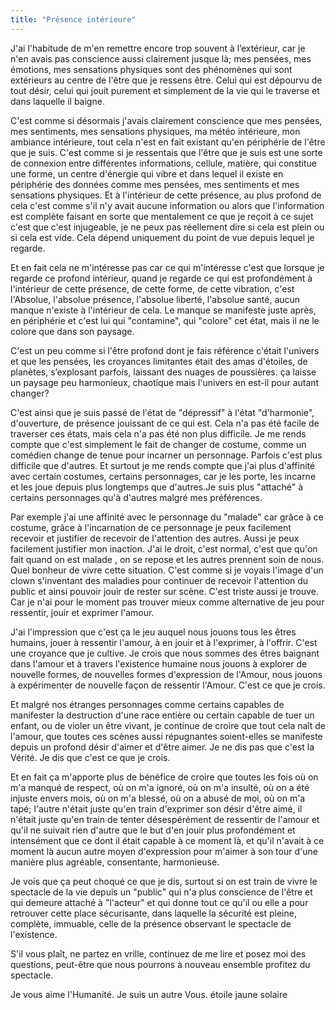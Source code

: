 ```yaml
---
title: "Présence intérieure"
---
```

J'ai l'habitude de m'en remettre encore trop souvent à l’extérieur, car je n'en avais pas conscience aussi clairement jusque là; mes pensées, mes émotions, mes sensations physiques sont des phénomènes qui sont extérieurs au centre de l'être que je ressens être. Celui qui est dépourvu de tout désir, celui qui jouit purement et simplement de la vie qui le traverse et dans laquelle il baigne.

C'est comme si désormais j'avais clairement conscience que mes pensées, mes sentiments, mes sensations physiques, ma météo intérieure, mon ambiance intérieure, tout cela n'est en fait existant qu'en périphérie de l'être que je suis. C'est comme si je ressentais que l'être que je suis est une sorte de connexion entre différentes informations, cellule, matière, qui constitue une forme, un centre d'énergie qui vibre et dans lequel il existe en périphérie des données comme mes pensées, mes sentiments et mes sensations physiques. Et à l'intérieur de cette présence, au plus profond de cela c'est comme s'il n'y avait aucune information ou alors que l'information est complète faisant en sorte que mentalement ce que je reçoit à ce sujet c'est que c'est injugeable, je ne peux pas réellement dire si cela est plein ou si cela est vide. Cela dépend uniquement du point de vue depuis lequel je regarde.

Et en fait cela ne m'intéresse pas car ce qui m'intéresse c'est que lorsque je regarde ce profond intérieur, quand je regarde ce qui est profondément à l'intérieur de cette présence, de cette forme, de cette vibration, c'est l'Absolue, l'absolue présence, l'absolue liberté, l'absolue santé, aucun manque n'existe à l'intérieur de cela. Le manque se manifeste juste après, en périphérie et c'est lui qui "contamine", qui "colore" cet état, mais il ne le colore que dans son paysage.

C'est un peu comme si l'être profond dont je fais référence c'était l'univers et que les pensées, les croyances limitantes était des amas d'étoiles, de planètes, s’explosant parfois, laissant des nuages de poussières. ça laisse un paysage peu harmonieux, chaotique mais l'univers en est-il pour autant changer?

C'est ainsi que je suis passé de l'état de "dépressif" à l'état "d'harmonie", d'ouverture, de présence jouissant de ce qui est. Cela n'a pas été facile de traverser ces états, mais cela n'a pas été non plus difficile. Je me rends compte que c'est simplement le fait de changer de costume, comme un comédien change de tenue pour incarner un personnage. Parfois c'est plus difficile que d'autres. Et surtout je me rends compte que j'ai plus d'affinité avec certain costumes, certains personnages, car je les porte, les incarne et les joue depuis plus longtemps que d'autres.Je suis plus "attaché" à certains personnages qu'à d'autres malgré mes préférences.

Par exemple j'ai une affinité avec le personnage du "malade" car grâce à ce costume, grâce à l'incarnation de ce personnage je peux facilement recevoir et justifier de recevoir de l'attention des autres. Aussi je peux facilement justifier mon inaction. J'ai le droit, c'est normal, c'est que qu'on fait quand on est malade , on se repose et les autres prennent soin de nous. Quel bonheur de vivre cette situation. C'est comme si je voyais l'image d'un clown s'inventant des maladies pour continuer de recevoir l'attention du public et ainsi pouvoir jouir de rester sur scène. C'est triste aussi je trouve. Car je n'ai pour le moment pas trouver mieux comme alternative de jeu pour ressentir, jouir et exprimer l'amour.

J'ai l'impression que c'est ça le jeu auquel nous jouons tous les êtres humains, jouer à ressentir l'amour, à en jouir et à l'exprimer, à l'offrir. C'est une croyance que je cultive. Je crois que nous sommes des êtres baignant dans l'amour et à travers l'existence humaine nous jouons à explorer de nouvelle formes, de nouvelles formes d'expression de l'Amour, nous jouons à expérimenter de nouvelle façon de ressentir l'Amour. C'est ce que je crois.

Et malgré nos étranges personnages comme certains capables de manifester la destruction d'une race entière ou certain capable de tuer un enfant, ou de violer un être vivant, je continue de croire que tout cela naît de l'amour, que toutes ces scènes aussi répugnantes soient-elles se manifeste depuis un profond désir d'aimer et d'être aimer.
Je ne dis pas que c'est la Vérité. Je dis que c'est ce que je crois.

Et en fait ça m'apporte plus de bénéfice de croire que toutes les fois où on m'a manqué de respect, où on m'a ignoré, où on m'a insulté, où on a été injuste envers mois, où on m'a blessé, où on a abusé de moi, où on m'a tapé; l'autre n'était juste qu'en train d'exprimer son désir d'être aimé, il n'était juste qu'en train de tenter désespérément de ressentir de l'amour et qu'il ne suivait rien d'autre que le but d'en jouir plus profondément et intensément que ce dont il était capable à ce moment là, et qu'il n'avait à ce moment là aucun autre moyen d'expression pour m'aimer à son tour d'une manière plus agréable, consentante, harmonieuse.

Je vois que ça peut choqué ce que je dis, surtout si on est train de vivre le spectacle de la vie depuis un "public" qui n'a plus conscience de l'être et qui demeure attaché à "l'acteur" et qui donne tout ce qu'il ou elle a pour retrouver cette place sécurisante, dans laquelle la sécurité est pleine, complète, immuable, celle de la présence observant le spectacle de l'existence.

S'il vous plaît, ne partez en vrille, continuez de me lire et posez moi des questions, peut-être que nous pourrons à nouveau ensemble profitez du spectacle.

Je vous aime l'Humanité.
Je suis un autre Vous.
étoile jaune solaire
